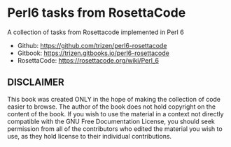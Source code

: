 Perl6 tasks from RosettaCode
=======

A collection of tasks from Rosettacode implemented in Perl 6

* Github: https://github.com/trizen/perl6-rosettacode
* Gitbook: https://trizen.gitbooks.io/perl6-rosettacode
* RosettaCode: https://rosettacode.org/wiki/Perl_6

## DISCLAIMER

This book was created ONLY in the hope of making the collection of code easier to browse. The author of the book does not hold copyright on the content of the book. If you wish to use the material in a context not directly compatible with the GNU Free Documentation License, you should seek permission from all of the contributors who edited the material you wish to use, as they hold license to their individual contributions.
